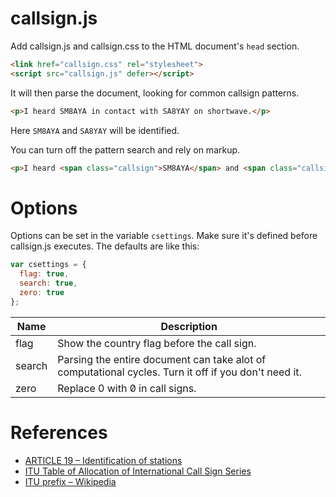 # callsign.js

Add callsign.js and callsign.css to the HTML document's `head` section.
```html
<link href="callsign.css" rel="stylesheet">
<script src="callsign.js" defer></script>
```

It will then parse the document, looking for common callsign patterns.
```html
<p>I heard SM8AYA in contact with SA8YAY on shortwave.</p>
```
Here `SM8AYA` and `SA8YAY` will be identified.

You can turn off the pattern search and rely on markup.
```html
<p>I heard <span class="callsign">SM8AYA</span> and <span class="callsign">SA8YAY</span> on shortwave.</p>
```

# Options
Options can be set in the variable `csettings`. Make sure it's defined before callsign.js executes. The defaults are like this:
```javascript
var csettings = {
  flag: true,
  search: true,
  zero: true
};
```

| Name | Description |
| --- | --- |
| flag | Show the country flag before the call sign. |
| search | Parsing the entire document can take alot of computational cycles. Turn it off if you don't need it. |
| zero | Replace 0 with 0&#x0338; in call signs. |

# References
* [ARTICLE 19 – Identification of stations](http://life.itu.int/radioclub/rr/art19.pdf)
* [ITU Table of Allocation of International Call Sign Series](https://www.arrl.org/international-call-sign-series)
* [ITU prefix – Wikipedia](https://en.wikipedia.org/wiki/ITU_prefix)
